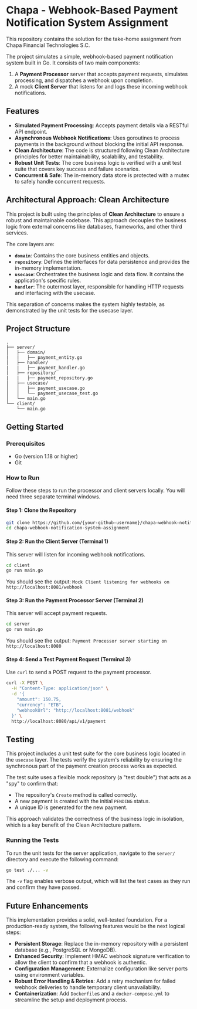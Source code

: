 # Chapa - Webhook-Based Payment Notification System Assignment

This repository contains the solution for the take-home assignment from Chapa Financial Technologies S.C.

The project simulates a simple, webhook-based payment notification system built in Go. It consists of two main components:
1.  A **Payment Processor** server that accepts payment requests, simulates processing, and dispatches a webhook upon completion.
2.  A mock **Client Server** that listens for and logs these incoming webhook notifications.

## Features

-   **Simulated Payment Processing**: Accepts payment details via a RESTful API endpoint.
-   **Asynchronous Webhook Notifications**: Uses goroutines to process payments in the background without blocking the initial API response.
-   **Clean Architecture**: The code is structured following Clean Architecture principles for better maintainability, scalability, and testability.
-   **Robust Unit Tests**: The core business logic is verified with a unit test suite that covers key success and failure scenarios.
-   **Concurrent & Safe**: The in-memory data store is protected with a mutex to safely handle concurrent requests.

## Architectural Approach: Clean Architecture

This project is built using the principles of **Clean Architecture** to ensure a robust and maintainable codebase. This approach decouples the business logic from external concerns like databases, frameworks, and other third services.

The core layers are:

-   **`domain`**: Contains the core business entities and objects.
-   **`repository`**: Defines the interfaces for data persistence and provides the in-memory implementation.
-   **`usecase`**: Orchestrates the business logic and data flow. It contains the application's specific rules.
-   **`handler`**: The outermost layer, responsible for handling HTTP requests and interfacing with the usecase.

This separation of concerns makes the system highly testable, as demonstrated by the unit tests for the usecase layer.

## Project Structure

```plaintext
.
├── server/
│   ├── domain/
|   |   ├── payment_entity.go
│   ├── handler/
|   |   ├── payment_handler.go
│   ├── repository/
|   |   ├── payment_repository.go
│   ├── usecase/
│   │   ├── payment_usecase.go
│   │   └── payment_usecase_test.go 
│   └── main.go
└── client/
    └── main.go
```

## Getting Started

### Prerequisites

-   Go (version 1.18 or higher)
-   Git

### How to Run

Follow these steps to run the processor and client servers locally. You will need three separate terminal windows.

#### Step 1: Clone the Repository

```bash
git clone https://github.com/{your-github-username}/chapa-webhook-notification-system-assignment.git
cd chapa-webhook-notification-system-assignment
```

#### Step 2: Run the Client Server (Terminal 1)

This server will listen for incoming webhook notifications.

```bash
cd client
go run main.go
```
You should see the output: `Mock Client listening for webhooks on http://localhost:8081/webhook`

#### Step 3: Run the Payment Processor Server (Terminal 2)

This server will accept payment requests.

```bash
cd server
go run main.go
```
You should see the output: `Payment Processor server starting on http://localhost:8080`

#### Step 4: Send a Test Payment Request (Terminal 3)

Use `curl` to send a POST request to the payment processor.

```bash
curl -X POST \
  -H "Content-Type: application/json" \
  -d '{
    "amount": 150.75,
    "currency": "ETB",
    "webhookUrl": "http://localhost:8081/webhook"
  }' \
  http://localhost:8080/api/v1/payment
```

## Testing

This project includes a unit test suite for the core business logic located in the `usecase` layer. The tests verify the system's reliability by ensuring the synchronous part of the payment creation process works as expected.

The test suite uses a flexible mock repository (a "test double") that acts as a "spy" to confirm that:
-   The repository's `Create` method is called correctly.
-   A new payment is created with the initial `PENDING` status.
-   A unique ID is generated for the new payment.

This approach validates the correctness of the business logic in isolation, which is a key benefit of the Clean Architecture pattern.

### Running the Tests

To run the unit tests for the server application, navigate to the `server/` directory and execute the following command:

```bash
go test ./... -v
```

The `-v` flag enables verbose output, which will list the test cases as they run and confirm they have passed.

## Future Enhancements

This implementation provides a solid, well-tested foundation. For a production-ready system, the following features would be the next logical steps:

-   **Persistent Storage**: Replace the in-memory repository with a persistent database (e.g., PostgreSQL or MongoDB).
-   **Enhanced Security**: Implement HMAC webhook signature verification to allow the client to confirm that a webhook is authentic.
-   **Configuration Management**: Externalize configuration like server ports using environment variables.
-   **Robust Error Handling & Retries**: Add a retry mechanism for failed webhook deliveries to handle temporary client unavailability.
-   **Containerization**: Add `Dockerfile`s and a `docker-compose.yml` to streamline the setup and deployment process.